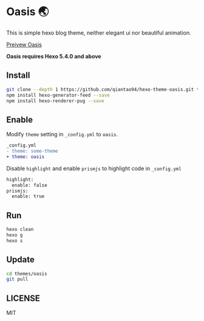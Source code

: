 # Oasis 🌏

This is simple hexo blog theme, neither elegant ui nor beautiful animation. 

[Preivew Oasis](https://hexo-theme-oasis-preview.pages.dev/)

**Oasis requires Hexo 5.4.0 and above**

## Install

``` sh
git clone --depth 1 https://github.com/qiantao94/hexo-theme-oasis.git themes/oasis
npm install hexo-generator-feed --save
npm install hexo-renderer-pug --save
```

## Enable

Modify `theme` setting in `_config.yml` to `oasis`.

```diff
_config.yml
- theme: some-theme
+ theme: oasis
```

Disable `highlight` and enable `prismjs` to highlight code in `_config.yml`

```diff
highlight:
  enable: false
prismjs:
  enable: true
```

## Run
``` sh
hexo clean
hexo g
hexo s
```

## Update

```sh
cd themes/oasis
git pull
```


## LICENSE

MIT
